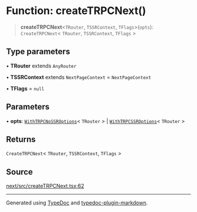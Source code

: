 # Function: createTRPCNext()

> **createTRPCNext**\<`TRouter`, `TSSRContext`, `TFlags`\>(`opts`): `CreateTRPCNext`\< `TRouter`, `TSSRContext`, `TFlags` \>

## Type parameters

• **TRouter** extends `AnyRouter`

• **TSSRContext** extends `NextPageContext` = `NextPageContext`

• **TFlags** = `null`

## Parameters

• **opts**: [`WithTRPCNoSSROptions`](../interfaces/WithTRPCNoSSROptions.md)\< `TRouter` \> \| [`WithTRPCSSROptions`](../interfaces/WithTRPCSSROptions.md)\< `TRouter` \>

## Returns

`CreateTRPCNext`\< `TRouter`, `TSSRContext`, `TFlags` \>

## Source

[next/src/createTRPCNext.tsx:62](https://github.com/trpc/trpc/blob/caccce64/packages/next/src/createTRPCNext.tsx#L62)

***

Generated using [TypeDoc](https://typedoc.org) and [typedoc-plugin-markdown](https://typedoc-plugin-markdown.org).
